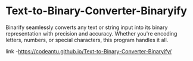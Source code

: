 # Text-to-Binary-Converter-Binaryify
Binarify seamlessly converts any text or string input into its binary representation with precision and accuracy. Whether you're encoding letters, numbers, or special characters, this program handles it all.

link -https://codeantu.github.io/Text-to-Binary-Converter-Binaryify/
